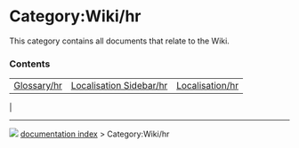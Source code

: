 # Category:Wiki/hr
This category contains all documents that relate to the Wiki.

### Contents

|     |     |     |
| --- | --- | --- |
| [Glossary/hr](Glossary/hr.md) | [Localisation Sidebar/hr](Localisation_Sidebar/hr.md) | [Localisation/hr](Localisation/hr.md) |
|



---
![](images/Button_right.svg) [documentation index](../README.md) > Category:Wiki/hr
